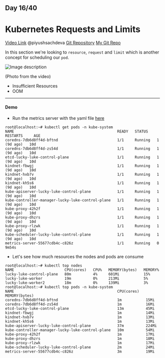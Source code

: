 ## Day 16/40
# Kubernetes Requests and Limits
[Video Link](https://www.youtube.com/watch?v=Q-mk6EZVX_Q)
@piyushsachdeva 
[Git Repository](https://github.com/piyushsachdeva/CKA-2024/)
[My Git Repo](https://github.com/sina14/40daysofkubernetes)


In this section we're looking to `resource`, `request` and `limit`
 which is another concept for scheduling our `pod`.


![Image description](https://dev-to-uploads.s3.amazonaws.com/uploads/articles/kt0iy2b2q0qs8jgo9ote.png)

(Photo from the video)

- Insufficient Resources
- OOM

---

#### Demo

- Run the metrics server with the yaml file [here](https://raw.githubusercontent.com/piyushsachdeva/CKA-2024/main/Resources/Day16/metrics-server.yaml)
```console
root@localhost:~# kubectl get pods -n kube-system
NAME                                               READY   STATUS    RESTARTS     AGE
coredns-7db6d8ff4d-bftnd                           1/1     Running   1 (9d ago)   10d
coredns-7db6d8ff4d-zs54d                           1/1     Running   1 (9d ago)   10d
etcd-lucky-luke-control-plane                      1/1     Running   1 (9d ago)   10d
kindnet-fbwgj                                      1/1     Running   1 (9d ago)   10d
kindnet-hxb7v                                      1/1     Running   1 (9d ago)   10d
kindnet-kh5s6                                      1/1     Running   1 (9d ago)   10d
kube-apiserver-lucky-luke-control-plane            1/1     Running   1 (9d ago)   10d
kube-controller-manager-lucky-luke-control-plane   1/1     Running   1 (9d ago)   10d
kube-proxy-42h2f                                   1/1     Running   1 (9d ago)   10d
kube-proxy-dhzrs                                   1/1     Running   1 (9d ago)   10d
kube-proxy-rlzwk                                   1/1     Running   1 (9d ago)   10d
kube-scheduler-lucky-luke-control-plane            1/1     Running   1 (9d ago)   10d
metrics-server-55677cdb4c-c826z                    1/1     Running   0            9m54s
```

- Let's see how much resources the nodes and pods are consume
```console
root@localhost:~# kubectl top nodes
NAME                       CPU(cores)   CPU%   MEMORY(bytes)   MEMORY%
lucky-luke-control-plane   80m          4%     601Mi           15%
lucky-luke-worker          19m          0%     213Mi           5%
lucky-luke-worker2         18m          0%     139Mi           3%
root@localhost:~# kubectl top pods -n kube-system
NAME                                               CPU(cores)   MEMORY(bytes)
coredns-7db6d8ff4d-bftnd                           1m           15Mi
coredns-7db6d8ff4d-zs54d                           1m           16Mi
etcd-lucky-luke-control-plane                      13m          45Mi
kindnet-fbwgj                                      1m           14Mi
kindnet-hxb7v                                      1m           13Mi
kindnet-kh5s6                                      1m           13Mi
kube-apiserver-lucky-luke-control-plane            37m          224Mi
kube-controller-manager-lucky-luke-control-plane   10m          54Mi
kube-proxy-42h2f                                   1m           17Mi
kube-proxy-dhzrs                                   1m           18Mi
kube-proxy-rlzwk                                   1m           17Mi
kube-scheduler-lucky-luke-control-plane            2m           24Mi
metrics-server-55677cdb4c-c826z                    3m           19Mi

```
